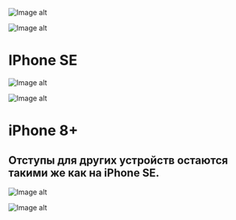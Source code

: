 ![Image alt](https://github.com/eoshtanko/Course2Week3Task2/blob/2821f2a8e7fcae5f288045437b6228d9a72e733e/illustrations/SizeUICollectionViewiPhoneSE.png)

![Image alt](https://github.com/eoshtanko/Course2Week3Task2/blob/2821f2a8e7fcae5f288045437b6228d9a72e733e/illustrations/SizeUITableViewiPhoneSE.png)

IPhone SE
=========

![Image alt](https://github.com/eoshtanko/Course2Week3Task2/blob/2821f2a8e7fcae5f288045437b6228d9a72e733e/illustrations/UICollectionViewiPhoneSE.png)

![Image alt](https://github.com/eoshtanko/Course2Week3Task2/blob/2821f2a8e7fcae5f288045437b6228d9a72e733e/illustrations/UITableViewiPhoneSE.png)

iPhone 8+
=========
Отступы для других устройств остаются такими же как на iPhone SE.
-----------------------------------------------------------------

![Image alt](https://github.com/eoshtanko/Course2Week3Task2/blob/2821f2a8e7fcae5f288045437b6228d9a72e733e/illustrations/UICollectionViewiPhone8Plus.png)

![Image alt](https://github.com/eoshtanko/Course2Week3Task2/blob/2821f2a8e7fcae5f288045437b6228d9a72e733e/illustrations/UITableViewiPhone8Plus.png)

